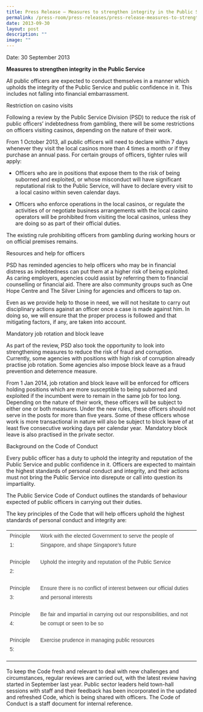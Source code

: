 ```yaml
---
title: Press Release – Measures to strengthen integrity in the Public Service
permalink: /press-room/press-releases/press-release-measures-to-strengthen-integrity-in-the-public-service/
date: 2013-09-30
layout: post
description: ""
image: ""
---
```

Date: 30 September 2013

**Measures to strengthen integrity in the Public Service**

All public officers are expected to conduct themselves in a manner which upholds the integrity of the Public Service and public confidence in it. This includes not falling into financial embarrassment.

Restriction on casino visits

Following a review by the Public Service Division (PSD) to reduce the risk of public officers’ indebtedness from gambling, there will be some restrictions on officers visiting casinos, depending on the nature of their work.

From 1 October 2013, all public officers will need to declare within 7 days whenever they visit the local casinos more than 4 times a month or if they purchase an annual pass. For certain groups of officers, tighter rules will apply:

*   Officers who are in positions that expose them to the risk of being suborned and exploited, or whose misconduct will have significant reputational risk to the Public Service, will have to declare every visit to a local casino within seven calendar days.

*   Officers who enforce operations in the local casinos, or regulate the activities of or negotiate business arrangements with the local casino operators will be prohibited from visiting the local casinos, unless they are doing so as part of their official duties.

The existing rule prohibiting officers from gambling during working hours or on official premises remains.

Resources and help for officers

PSD has reminded agencies to help officers who may be in financial distress as indebtedness can put them at a higher risk of being exploited. As caring employers, agencies could assist by referring them to financial counselling or financial aid. There are also community groups such as One Hope Centre and The Silver Lining for agencies and officers to tap on.

Even as we provide help to those in need, we will not hesitate to carry out disciplinary actions against an officer once a case is made against him. In doing so, we will ensure that the proper process is followed and that mitigating factors, if any, are taken into account.

Mandatory job rotation and block leave 

As part of the review, PSD also took the opportunity to look into strengthening measures to reduce the risk of fraud and corruption. Currently, some agencies with positions with high risk of corruption already practise job rotation. Some agencies also impose block leave as a fraud prevention and deterrence measure.

From 1 Jan 2014, job rotation and block leave will be enforced for officers holding positions which are more susceptible to being suborned and exploited if the incumbent were to remain in the same job for too long. Depending on the nature of their work, these officers will be subject to either one or both measures. Under the new rules, these officers should not serve in the posts for more than five years. Some of these officers whose work is more transactional in nature will also be subject to block leave of at least five consecutive working days per calendar year.  Mandatory block leave is also practised in the private sector.

Background on the Code of Conduct

Every public officer has a duty to uphold the integrity and reputation of the Public Service and public confidence in it. Officers are expected to maintain the highest standards of personal conduct and integrity, and their actions must not bring the Public Service into disrepute or call into question its impartiality.

The Public Service Code of Conduct outlines the standards of behaviour expected of public officers in carrying out their duties.

The key principles of the Code that will help officers uphold the highest standards of personal conduct and integrity are:

<table style="font-style: normal; font-variant-caps: normal; font-weight: 400; letter-spacing: normal; orphans: auto; text-align: start; text-transform: none; white-space: normal; widows: auto; word-spacing: 0px; -webkit-text-size-adjust: auto; -webkit-text-stroke-width: 0px; text-decoration: none; box-sizing: border-box; vertical-align: top; caret-color: rgb(63, 63, 63); color: rgb(63, 63, 63); font-family: &quot;DM Sans&quot;, sans-serif; font-size: 18px;"><tbody style="box-sizing: border-box; vertical-align: top;"><tr style="box-sizing: border-box; vertical-align: top;"><td style="box-sizing: border-box; vertical-align: top;"><p style="box-sizing: border-box; vertical-align: top; margin-top: 0px; font-size: 0.875rem; line-height: 1.71429em; margin-bottom: 1em;">Principle 1:</p></td><td style="box-sizing: border-box; vertical-align: top;"><p style="box-sizing: border-box; vertical-align: top; margin-top: 0px; font-size: 0.875rem; line-height: 1.71429em; margin-bottom: 1em;">Work with the elected Government to serve the people of Singapore, and shape Singapore’s future</p></td></tr><tr style="box-sizing: border-box; vertical-align: top;"><td style="box-sizing: border-box; vertical-align: top;"><p style="box-sizing: border-box; vertical-align: top; margin-top: 0px; font-size: 0.875rem; line-height: 1.71429em; margin-bottom: 1em;">Principle 2:</p></td><td style="box-sizing: border-box; vertical-align: top;"><p style="box-sizing: border-box; vertical-align: top; margin-top: 0px; font-size: 0.875rem; line-height: 1.71429em; margin-bottom: 1em;">Uphold the integrity and reputation of the Public Service</p></td></tr><tr style="box-sizing: border-box; vertical-align: top;"><td style="box-sizing: border-box; vertical-align: top;"><p style="box-sizing: border-box; vertical-align: top; margin-top: 0px; font-size: 0.875rem; line-height: 1.71429em; margin-bottom: 1em;">Principle 3:</p></td><td style="box-sizing: border-box; vertical-align: top;"><p style="box-sizing: border-box; vertical-align: top; margin-top: 0px; font-size: 0.875rem; line-height: 1.71429em; margin-bottom: 1em;">Ensure there is no conflict of interest between our official duties and personal interests</p></td></tr><tr style="box-sizing: border-box; vertical-align: top;"><td style="box-sizing: border-box; vertical-align: top;"><p style="box-sizing: border-box; vertical-align: top; margin-top: 0px; font-size: 0.875rem; line-height: 1.71429em; margin-bottom: 1em;">Principle 4:</p></td><td style="box-sizing: border-box; vertical-align: top;"><p style="box-sizing: border-box; vertical-align: top; margin-top: 0px; font-size: 0.875rem; line-height: 1.71429em; margin-bottom: 1em;">Be fair and impartial in carrying out our responsibilities, and not be corrupt or seen to be so</p></td></tr><tr style="box-sizing: border-box; vertical-align: top;"><td style="box-sizing: border-box; vertical-align: top;"><p style="box-sizing: border-box; vertical-align: top; margin-top: 0px; font-size: 0.875rem; line-height: 1.71429em; margin-bottom: 1em;">Principle 5:</p></td><td style="box-sizing: border-box; vertical-align: top;"><p style="box-sizing: border-box; vertical-align: top; margin-top: 0px; font-size: 0.875rem; line-height: 1.71429em; margin-bottom: 1em;">Exercise prudence in managing public resources</p></td></tr></tbody></table>

To keep the Code fresh and relevant to deal with new challenges and circumstances, regular reviews are carried out, with the latest review having started in September last year. Public sector leaders held town-hall sessions with staff and their feedback has been incorporated in the updated and refreshed Code, which is being shared with officers. The Code of Conduct is a staff document for internal reference.